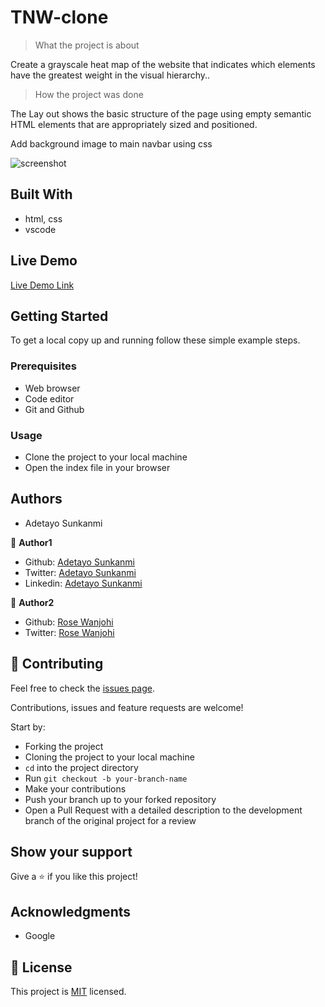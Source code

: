 # TNW-clone
> What the project is about

Create a grayscale heat map of the website that indicates which elements have the greatest weight in the visual hierarchy..

> How the project was done

The Lay out shows the basic structure of the page using empty semantic HTML elements that are appropriately sized and positioned.


Add background image to main navbar using css

![screenshot](img/smashin.png)

## Built With

- html, css
- vscode

## Live Demo

[Live Demo Link](https://rawcdn.githack.com/blackpintz/smashing-magazine-clone/17a6a25fea5c38558caaede7d2082b6688f87f4a/index.html)


## Getting Started

To get a local copy up and running follow these simple example steps.

### Prerequisites
- Web browser
- Code editor
- Git and Github

### Usage
- Clone the project to your local machine 
- Open the index file in your browser

## Authors

- Adetayo Sunkanmi

👤 **Author1**

- Github: [Adetayo Sunkanmi](https://github.com/jstloyal)
- Twitter: [Adetayo Sunkanmi](https://twitter.com/jstloyalty)
- Linkedin: [Adetayo Sunkanmi](https://www.linkedin.com/in/jstloyalty/)


👤 **Author2**

- Github: [Rose Wanjohi](https://github.com/blackpintz)
- Twitter: [Rose Wanjohi](https://twitter.com/blackpintz)



## 🤝 Contributing

Feel free to check the [issues page](https://github.com/blackpintz/smashing-magazine-clone/issues).

Contributions, issues and feature requests are welcome!

Start by:
* Forking the project
* Cloning the project to your local machine
* `cd` into the project directory
* Run `git checkout -b your-branch-name`
* Make your contributions
* Push your branch up to your forked repository
* Open a Pull Request with a detailed description to the development branch of the original project for a review

## Show your support

Give a ⭐️ if you like this project!

## Acknowledgments

- Google

## 📝 License

This project is [MIT](lic.url) licensed.